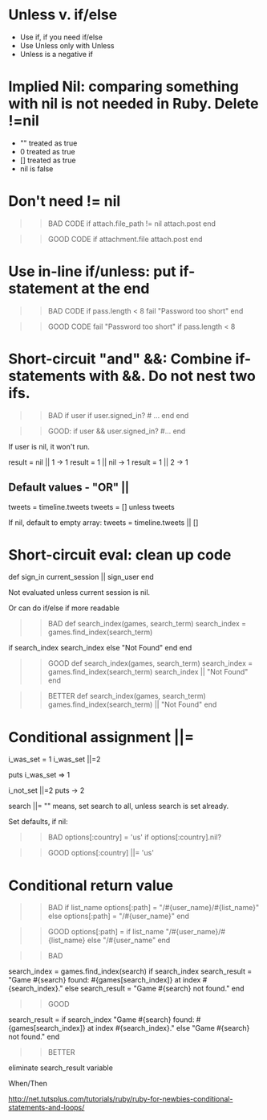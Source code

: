 # Unless v. if/else
- Use if, if you need if/else
- Use Unless only with Unless
- Unless is a negative if

# Implied Nil: comparing something with nil is not needed in Ruby. Delete !=nil

- "" treated as true
- 0 treated as true
- [] treated as true
- nil is false

# Don't need != nil

>>BAD CODE 
if attach.file_path != nil
    attach.post
end

>>GOOD CODE
if attachment.file
    attach.post
end

# Use in-line if/unless: put if-statement at the end

>>BAD CODE
if pass.length < 8
    fail "Password too short"
end

>>GOOD CODE
fail "Password too short" if pass.length < 8

# Short-circuit "and" &&: Combine if-statements with &&. Do not nest two ifs.

>>BAD
if user
    if user.signed_in?
     # ...
    end
end

>>GOOD: 
if user && user.signed_in?
    #...
end

If user is nil, it won't run.

result = nil || 1 -> 1
result = 1 || nil -> 1
result = 1 || 2 -> 1

## Default values - "OR" ||

tweets = timeline.tweets
tweets = [] unless tweets

If nil, default to empty array:
tweets = timeline.tweets || []

# Short-circuit eval: clean up code 

def sign_in
    current_session || sign_user
end

Not evaluated unless current session is nil.

Or can do if/else if more readable

>> BAD
def search_index(games, search_term)
  search_index = games.find_index(search_term)

  if search_index
    search_index
  else
    "Not Found"
  end
end


>>GOOD
def search_index(games, search_term)
  search_index = games.find_index(search_term)
  search_index || "Not Found"
end


>>BETTER
def search_index(games, search_term)
  games.find_index(search_term) || "Not Found"
end

# Conditional assignment ||=

i_was_set = 1
i_was_set ||=2

puts i_was_set => 1

i_not_set ||=2
puts -> 2

search ||= "" means, set search to all, unless search is set already.


Set defaults, if nil:

>> BAD
options[:country] = 'us' if options[:country].nil?

>> GOOD
options[:country] ||= 'us'

# Conditional return value

>> BAD
if list_name
    options[:path] = "/#{user_name}/#{list_name}"
    else
    options[:path] = "/#{user_name}"
end

>> GOOD
options[:path] = if list_name
    "/#{user_name}/#{list_name}
else
    "/#{user_name"
end


>>BAD

search_index = games.find_index(search)
if search_index
  search_result = "Game #{search} found: #{games[search_index]} at index #{search_index}."
else
  search_result = "Game #{search} not found."
end

>>GOOD

search_result = if search_index 
  "Game #{search} found: #{games[search_index]} at index #{search_index}."
else
  "Game #{search} not found."
end

>> BETTER

eliminate search_result variable



When/Then

http://net.tutsplus.com/tutorials/ruby/ruby-for-newbies-conditional-statements-and-loops/

